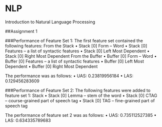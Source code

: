 # NLP
Introduction to Natural Language Processing 

##Assignment 1

###Performance of Feature Set 1:
The first feature set contained the following features:
From the Stack
•	Stack [0] Form – Word
•	Stack [0] Features – a list of syntactic features
•	Stack [0] Left Most Dependent 
•	Stack [0] Right Most Dependent 
From the Buffer
•	Buffer [0] Form – Word
•	Buffer [0] Features – a list of syntactic features
•	Buffer [0] Left Most Dependent 
•	Buffer [0] Right Most Dependent 

The performance was as follows:
•	UAS: 0.23819956184 
•	LAS: 0.129456283609

###Performance of Feature Set 2:
The following features were added to feature set 1:
Stack
•	Stack [0] Lemma – stem of the word
•	Stack [0] CTAG – course-grained part of speech tag
•	Stack [0] TAG – fine-grained part of speech tag

The performance of feature set 2 was as follows:
•	UAS: 0.735112527385 
•	LAS: 0.634335789683
